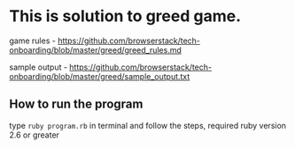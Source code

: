 # This is solution to greed game.

game rules    - https://github.com/browserstack/tech-onboarding/blob/master/greed/greed_rules.md

sample output - https://github.com/browserstack/tech-onboarding/blob/master/greed/sample_output.txt

## How to run the program
  type `ruby program.rb` in terminal and follow the steps, required ruby version 2.6 or greater

